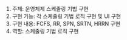 1. 주제: 운영체제 스케줄링 기법 구현
2. 구현 기능: 각 스케줄링 기법 로직 구현 및 UI 구현
3. 구현 내용: FCFS, RR, SPN, SRTN, HRRN 구현
4. 역할: 스케줄링 기법 로직 구현
